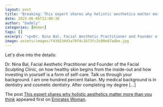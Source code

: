 ```yaml
---
layout: post
title: "Breaking: This expert shares why holistic aesthetics matter more than you think"
date: 2025-06-06T12:00:38
author: "badely"
categories: [Women]
tags: []
excerpt: "<p>Dr. Nina Bal, Facial Aesthetic Practitioner and Founder of the Facial Sculpting Clinic, on how healthy skin begins from the inside-out and how inve"
image: assets/images/f439234d3a79f4c2b73fc2c00e87adbe.jpg
---
```


Let's dive into the details: <p>Dr. Nina Bal, Facial Aesthetic Practitioner and Founder of the Facial Sculpting Clinic, on how healthy skin begins from the inside-out and how investing in yourself is a form of self-care. Talk us through your background. I am one hundred percent Italian. My medical background is in dentistry and cosmetic dentistry. After completing my degree [&#8230;]</p>
<p>The post <a href="https://emirateswoman.com/this-expert-shares-why-holistic-aesthetics-matter-more-than-you-think/" rel="nofollow">This expert shares why holistic aesthetics matter more than you think</a> appeared first on <a href="https://emirateswoman.com" rel="nofollow">Emirates Woman</a>.</p>

